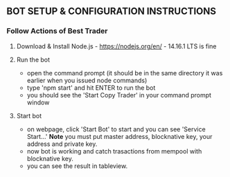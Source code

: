 ## BOT SETUP & CONFIGURATION INSTRUCTIONS

### Follow Actions of Best Trader

1) Download & Install Node.js - https://nodejs.org/en/ - 14.16.1 LTS is fine

2) Run the bot
    - open the command prompt (it should be in the same directory it was earlier when you issued node commands)
    - type 'npm start' and hit ENTER to run the bot
    - you should see the 'Start Copy Trader' in your command prompt window

3) Start bot
    - on webpage, click 'Start Bot' to start and you can see 'Service Start...'
    **Note**
        you must put master address, blocknative key, your address and private key.
    - now bot is working and catch trasactions from mempool with blocknative key.
    - you can see the result in tableview.
